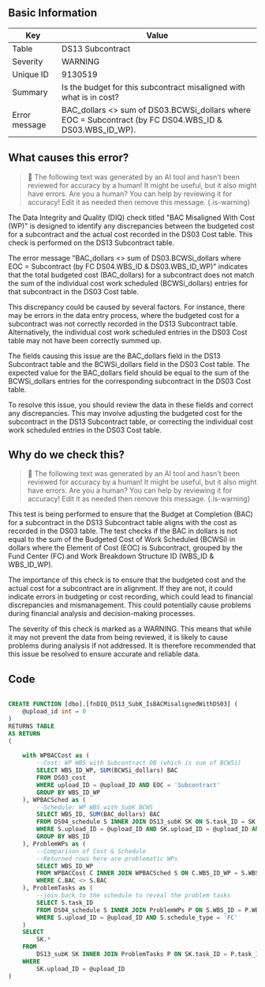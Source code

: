 ## Basic Information
| Key         | Value          |
|-------------|----------------|
| Table       | DS13 Subcontract |
| Severity    | WARNING |
| Unique ID   | 9130519   |
| Summary     | Is the budget for this subcontract misaligned with what is in cost? |
| Error message | BAC_dollars <> sum of DS03.BCWSi_dollars where EOC = Subcontract (by FC DS04.WBS_ID & DS03.WBS_ID_WP). |

## What causes this error?

> :robot: The following text was generated by an AI tool and hasn't been reviewed for accuracy by a human! It might be useful, but it also might have errors. Are you a human? You can help by reviewing it for accuracy! Edit it as needed then remove this message.
{.is-warning}

The Data Integrity and Quality (DIQ) check titled "BAC Misaligned With Cost (WP)" is designed to identify any discrepancies between the budgeted cost for a subcontract and the actual cost recorded in the DS03 Cost table. This check is performed on the DS13 Subcontract table.

The error message "BAC_dollars <> sum of DS03.BCWSi_dollars where EOC = Subcontract (by FC DS04.WBS_ID & DS03.WBS_ID_WP)" indicates that the total budgeted cost (BAC_dollars) for a subcontract does not match the sum of the individual cost work scheduled (BCWSi_dollars) entries for that subcontract in the DS03 Cost table.

This discrepancy could be caused by several factors. For instance, there may be errors in the data entry process, where the budgeted cost for a subcontract was not correctly recorded in the DS13 Subcontract table. Alternatively, the individual cost work scheduled entries in the DS03 Cost table may not have been correctly summed up.

The fields causing this issue are the BAC_dollars field in the DS13 Subcontract table and the BCWSi_dollars field in the DS03 Cost table. The expected value for the BAC_dollars field should be equal to the sum of the BCWSi_dollars entries for the corresponding subcontract in the DS03 Cost table.

To resolve this issue, you should review the data in these fields and correct any discrepancies. This may involve adjusting the budgeted cost for the subcontract in the DS13 Subcontract table, or correcting the individual cost work scheduled entries in the DS03 Cost table.
## Why do we check this?

> :robot: The following text was generated by an AI tool and hasn't been reviewed for accuracy by a human! It might be useful, but it also might have errors. Are you a human? You can help by reviewing it for accuracy! Edit it as needed then remove this message.
{.is-warning}

This test is being performed to ensure that the Budget at Completion (BAC) for a subcontract in the DS13 Subcontract table aligns with the cost as recorded in the DS03 table. The test checks if the BAC in dollars is not equal to the sum of the Budgeted Cost of Work Scheduled (BCWSi) in dollars where the Element of Cost (EOC) is Subcontract, grouped by the Fund Center (FC) and Work Breakdown Structure ID (WBS_ID & WBS_ID_WP).

The importance of this check is to ensure that the budgeted cost and the actual cost for a subcontract are in alignment. If they are not, it could indicate errors in budgeting or cost recording, which could lead to financial discrepancies and mismanagement. This could potentially cause problems during financial analysis and decision-making processes.

The severity of this check is marked as a WARNING. This means that while it may not prevent the data from being reviewed, it is likely to cause problems during analysis if not addressed. It is therefore recommended that this issue be resolved to ensure accurate and reliable data.
## Code

```sql

CREATE FUNCTION [dbo].[fnDIQ_DS13_SubK_IsBACMisalignedWithDS03] (
	@upload_id int = 0
)
RETURNS TABLE
AS RETURN
(
	
	with WPBACCost as (
		--Cost: WP WBS with Subcontract DB (which is sum of BCWSi)
		SELECT WBS_ID_WP, SUM(BCWSi_dollars) BAC
		FROM DS03_cost 
		WHERE upload_ID = @upload_ID AND EOC = 'Subcontract'
		GROUP BY WBS_ID_WP
	), WPBACSched as (
		--Schedule: WP WBS with SubK BCWS
		SELECT WBS_ID, SUM(BAC_dollars) BAC
		FROM DS04_schedule S INNER JOIN DS13_subK SK ON S.task_ID = SK.task_ID
		WHERE S.upload_ID = @upload_ID AND SK.upload_ID = @upload_ID AND S.schedule_type = 'FC'
		GROUP BY WBS_ID
	), ProblemWPs as (
		--Comparison of Cost & Schedule
		--Returned rows here are problematic WPs
		SELECT WBS_ID_WP
		FROM WPBACCost C INNER JOIN WPBACSched S ON C.WBS_ID_WP = S.WBS_ID
		WHERE C.BAC <> S.BAC
	), ProblemTasks as (
		--join back to the schedule to reveal the problem tasks
		SELECT S.task_ID
		FROM DS04_schedule S INNER JOIN ProblemWPs P ON S.WBS_ID = P.WBS_ID_WP
		WHERE S.upload_ID = @upload_ID AND S.schedule_type = 'FC'
	)
	SELECT
		SK.*
	FROM 
		DS13_subK SK INNER JOIN ProblemTasks P ON SK.task_ID = P.task_ID
	WHERE 
		SK.upload_ID = @upload_ID 
)
```
